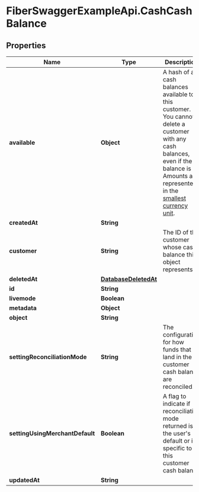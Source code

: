 # FiberSwaggerExampleApi.CashCashBalance

## Properties

Name | Type | Description | Notes
------------ | ------------- | ------------- | -------------
**available** | **Object** | A hash of all cash balances available to this customer. You cannot delete a customer with any cash balances, even if the balance is 0. Amounts are represented in the [smallest currency unit](https://stripe.com/docs/currencies#zero-decimal). | [optional] 
**createdAt** | **String** |  | [optional] 
**customer** | **String** | The ID of the customer whose cash balance this object represents. | [optional] 
**deletedAt** | [**DatabaseDeletedAt**](DatabaseDeletedAt.md) |  | [optional] 
**id** | **String** |  | [optional] 
**livemode** | **Boolean** |  | [optional] 
**metadata** | **Object** |  | [optional] 
**object** | **String** |  | [optional] 
**settingReconciliationMode** | **String** | The configuration for how funds that land in the customer cash balance are reconciled. | [optional] 
**settingUsingMerchantDefault** | **Boolean** | A flag to indicate if reconciliation mode returned is the user&#39;s default or is specific to this customer cash balance | [optional] 
**updatedAt** | **String** |  | [optional] 


